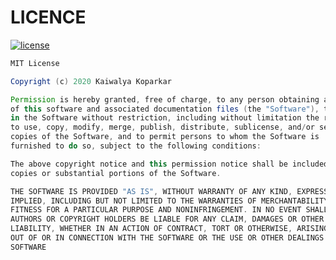 # LICENCE
<a href="https://github.com/kaiwalyakoparkar/kaiwalyakoparkar.github.io/blob/master/LICENSE"><img src="https://img.shields.io/badge/License-MIT-red.svg" alt="license"/></a>
```Groovy
MIT License

Copyright (c) 2020 Kaiwalya Koparkar

Permission is hereby granted, free of charge, to any person obtaining a copy
of this software and associated documentation files (the "Software"), to deal
in the Software without restriction, including without limitation the rights
to use, copy, modify, merge, publish, distribute, sublicense, and/or sell
copies of the Software, and to permit persons to whom the Software is
furnished to do so, subject to the following conditions:

The above copyright notice and this permission notice shall be included in all
copies or substantial portions of the Software.

THE SOFTWARE IS PROVIDED "AS IS", WITHOUT WARRANTY OF ANY KIND, EXPRESS OR
IMPLIED, INCLUDING BUT NOT LIMITED TO THE WARRANTIES OF MERCHANTABILITY,
FITNESS FOR A PARTICULAR PURPOSE AND NONINFRINGEMENT. IN NO EVENT SHALL THE
AUTHORS OR COPYRIGHT HOLDERS BE LIABLE FOR ANY CLAIM, DAMAGES OR OTHER
LIABILITY, WHETHER IN AN ACTION OF CONTRACT, TORT OR OTHERWISE, ARISING FROM,
OUT OF OR IN CONNECTION WITH THE SOFTWARE OR THE USE OR OTHER DEALINGS IN THE
SOFTWARE
